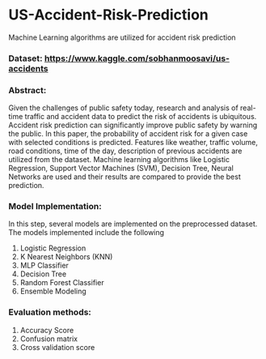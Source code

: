 # US-Accident-Risk-Prediction
Machine Learning algorithms are utilized for accident risk prediction



### Dataset: https://www.kaggle.com/sobhanmoosavi/us-accidents

### Abstract:

Given the challenges of public safety today, research and analysis of real-time traffic and accident data to predict the risk of accidents is ubiquitous. Accident risk prediction can significantly improve public safety by warning the public. In this paper, the probability of accident risk for a given case with selected conditions is predicted. Features like weather, traffic volume, road conditions, time of the day, description of previous accidents are utilized from the dataset. Machine learning algorithms like Logistic Regression, Support Vector Machines (SVM), Decision Tree, Neural Networks are used and their results are compared to provide the best prediction.


### Model Implementation: 
In this step, several models are implemented on the preprocessed dataset. The models implemented include the following

1. Logistic Regression
2. K Nearest Neighbors (KNN)
3. MLP Classifier
4. Decision Tree
5. Random Forest Classifier
6. Ensemble Modeling

### Evaluation methods:

1. Accuracy Score
2. Confusion matrix
3. Cross validation score
